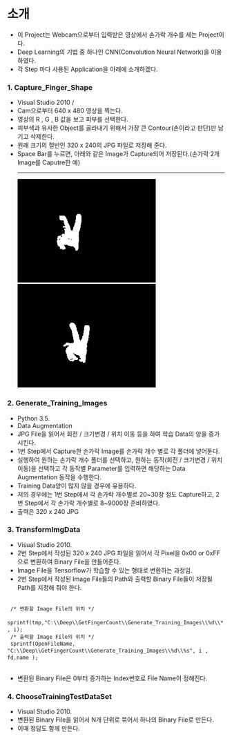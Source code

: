 # 소개
* 이 Project는 Webcam으로부터 입력받은 영상에서 손가락 개수를 세는 Project이다. 
* Deep Learning의 기법 중 하나인 CNN(Convolution Neural Network)을 이용하였다. 
* 각 Step 마다 사용된 Application을 아래에 소개하겠다.


### 1. Capture_Finger_Shape
 - Visual Studio 2010 / 
 - Cam으로부터 640 x 480 영상을 찍는다.
 - 영상의 R , G , B 값을 보고 피부를 선택한다.
 - 피부색과 유사한 Object를 골라내기 위해서 가장 큰 Contour(손이라고 판단)만 남기고 삭제한다.
 - 원래 크기의 절반인 320 x 240의 JPG 파일로 저장해 준다.
 - Space Bar를 누르면, 아래와 같은 Image가 Capture되어 저장된다.(손가락 2개 Image를 Caputre한 예)
   ***
   ![손가락 2개](./Images/Capture_Finger_Shape_Test_0.jpg)   ![손가락 2개](./Images/Capture_Finger_Shape_Test_1.jpg)


### 2. Generate_Training_Images
 - Python 3.5.
 - Data Augmentation
 - JPG File을 읽어서 회전 / 크기변경 / 위치 이동 등을 하여 학습 Data의 양을 증가시킨다.
 - 1번 Step에서 Capture한 손가락 Image를 손가락 개수 별로 각 폴더에 넣어둔다.
 - 실행하여 원하는 손가락 개수 폴더를 선택하고, 원하는 동작(회전 / 크기변경 / 위치 이동)을 선택하고 각 동작별 Parameter를 입력하면 해당하는 Data Augmentation 동작을 수행한다.
 - Training Data양이 많지 않을 경우에 유용하다.
 - 저의 경우에는 1번 Step에서 각 손가락 개수별로 20~30장 정도 Capture하고, 2번 Step에서 각 손가락 개수별로 8~9000장 준비하였다.
 - 출력은 320 x 240 JPG 


### 3. TransformImgData
 - Visual Studio 2010. 
 - 2번 Step에서 작성된 320 x 240 JPG 파일을 읽어서 각 Pixel을 0x00 or 0xFF 으로 변환하여 Binary File을 만들어준다.
 - Image File을 Tensorflow가 학습할 수 있는 형태로 변환하는 과정임.
 - 2번 Step에서 작성된 Image File들의 Path와 출력할 Binary File들이 저장될 Path를 지정해 줘야 한다.
 <pre><code>
 /* 변환할 Image File의 위치 */
 sprintf(tmp,"C:\\Deep\\GetFingerCount\\Generate_Training_Images\\%d\\*.jpg" , i);
 /* 출력할 Image File의 위치 */
 sprintf(OpenFileName, "C:\\Deep\\GetFingerCount\\Generate_Training_Images\\%d\\%s", i , fd.name );
 </code></pre>
 - 변환된 Binary File은 0부터 증가하는 Index번호로 File Name이 정해진다.


### 4. ChooseTrainingTestDataSet
 - Visual Studio 2010. 
 - 변환된 Binary File을 읽어서 N개 단위로 묶어서 하나의 Binary File로 만든다.
 - 이때 정답도 함께 만든다.
